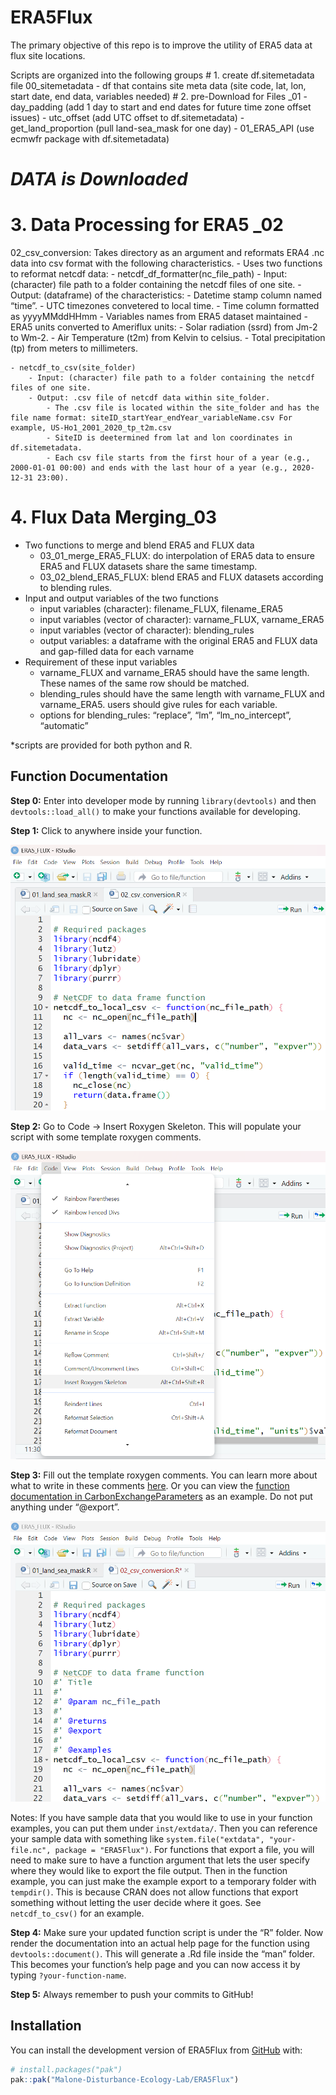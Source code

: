 
<!-- README.md is generated from README.Rmd. Please edit that file -->

# ERA5Flux

<!-- badges: start -->
<!-- badges: end -->

The primary objective of this repo is to improve the utility of ERA5
data at flux site locations.

Scripts are organized into the following groups \# 1. create
df.sitemetadata file 00_sitemetadata - df that contains site meta data
(site code, lat, lon, start date, end data, variables needed) \# 2.
pre-Download for Files \_01 - day_padding (add 1 day to start and end
dates for future time zone offset issues) - utc_offset (add UTC offset
to df.sitemetadata) - get_land_proportion (pull land-sea_mask for one
day) - 01_ERA5_API (use ecmwfr package with df.sitemetadata)

# ***DATA is Downloaded***

# 3. Data Processing for ERA5 \_02

02_csv_conversion: Takes directory as an argument and reformats ERA4 .nc
data into csv format with the following characteristics. - Uses two
functions to reformat netcdf data: - netcdf_df_formatter(nc_file_path) -
Input: (character) file path to a folder containing the netcdf files of
one site. - Output: (dataframe) of the characteristics: - Datetime stamp
column named “time”. - UTC timezones convetered to local time. - Time
column formatted as yyyyMMddHHmm - Variables names from ERA5 dataset
maintained - ERA5 units converted to Ameriflux units: - Solar radiation
(ssrd) from Jm-2 to Wm-2. - Air Temperature (t2m) from Kelvin to
celsius. - Total precipitation (tp) from meters to millimeters.

    - netcdf_to_csv(site_folder)
        - Input: (character) file path to a folder containing the netcdf files of one site.
        - Output: .csv file of netcdf data within site_folder.
            - The .csv file is located within the site_folder and has the file name format: siteID_startYear_endYear_variableName.csv For example, US-Ho1_2001_2020_tp_t2m.csv
            - SiteID is deetermined from lat and lon coordinates in df.sitemetadata.
            - Each csv file starts from the first hour of a year (e.g., 2000-01-01 00:00) and ends with the last hour of a year (e.g., 2020-12-31 23:00). 

# 4. Flux Data Merging_03

- Two functions to merge and blend ERA5 and FLUX data
  - 03_01_merge_ERA5_FLUX: do interpolation of ERA5 data to ensure ERA5
    and FLUX datasets share the same timestamp.  
  - 03_02_blend_ERA5_FLUX: blend ERA5 and FLUX datasets according to
    blending rules.
- Input and output variables of the two functions
  - input variables (character): filename_FLUX, filename_ERA5
  - input variables (vector of character): varname_FLUX, varname_ERA5
  - input variables (vector of character): blending_rules
  - output variables: a dataframe with the original ERA5 and FLUX data
    and gap-filled data for each varname
- Requirement of these input variables
  - varname_FLUX and varname_ERA5 should have the same length. These
    names of the same row should be matched.
  - blending_rules should have the same length with varname_FLUX and
    varname_ERA5. users should give rules for each variable.
  - options for blending_rules: “replace”, “lm”, “lm_no_intercept”,
    “automatic”

\*scripts are provided for both python and R.

## Function Documentation

**Step 0:** Enter into developer mode by running `library(devtools)` and
then `devtools::load_all()` to make your functions available for
developing.

**Step 1:** Click to anywhere inside your function.

![](images/funct_doc1.png)

**Step 2:** Go to Code -\> Insert Roxygen Skeleton. This will populate
your script with some template roxygen comments.

![](images/funct_doc2.png)

**Step 3:** Fill out the template roxygen comments. You can learn more
about what to write in these comments
[here](https://r-pkgs.org/man.html). Or you can view the [function
documentation in
CarbonExchangeParameters](https://github.com/Malone-Disturbance-Ecology-Lab/CarbonExchangeParameters/tree/main/R)
as an example. Do not put anything under “@export”.

![](images/funct_doc3.png)

Notes: If you have sample data that you would like to use in your
function examples, you can put them under `inst/extdata/`. Then you can
reference your sample data with something like
`system.file("extdata", "your-file.nc", package = "ERA5Flux")`. For
functions that export a file, you will need to make sure to have a
function argument that lets the user specify where they would like to
export the file output. Then in the function example, you can just make
the example export to a temporary folder with `tempdir()`. This is
because CRAN does not allow functions that export something without
letting the user decide where it goes. See `netcdf_to_csv()` for an
example.

**Step 4:** Make sure your updated function script is under the “R”
folder. Now render the documentation into an actual help page for the
function using `devtools::document()`. This will generate a .Rd file
inside the “man” folder. This becomes your function’s help page and you
can now access it by typing `?your-function-name`.

**Step 5:** Always remember to push your commits to GitHub!

## Installation

You can install the development version of ERA5Flux from
[GitHub](https://github.com/) with:

``` r
# install.packages("pak")
pak::pak("Malone-Disturbance-Ecology-Lab/ERA5Flux")
```
